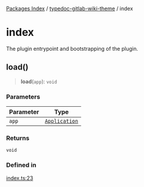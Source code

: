 [Packages Index](../../README.md) / [typedoc-gitlab-wiki-theme](../README.md) / index

# index

The plugin entrypoint and bootstrapping of the plugin.

## load()

> **load**(`app`): `void`

### Parameters

| Parameter | Type                                                              |
| --------- | ----------------------------------------------------------------- |
| `app`     | [`Application`](https://typedoc.org/api/classes/Application.html) |

### Returns

`void`

### Defined in

[index.ts:23](https://github.com/typedoc2md/typedoc-plugin-markdown/blob/352ce41370cee18034e72b7c2f3874bbfe56f96f/packages/typedoc-gitlab-wiki-theme/src/index.ts#L23)
